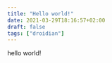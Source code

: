 ```yaml
---
title: "Hello world!"
date: 2021-03-29T18:16:57+02:00
draft: false
tags: ["droidian"]
---
```


hello world!
